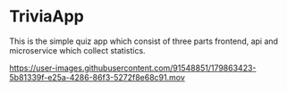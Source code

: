 # TriviaApp

This is the simple quiz app which consist of three parts frontend, api and microservice which collect statistics.

https://user-images.githubusercontent.com/91548851/179863423-5b81339f-e25a-4286-86f3-5272f8e68c91.mov

